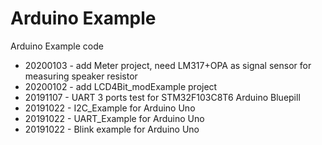 # Arduino Example
Arduino Example code

- 20200103 - add Meter project, need LM317+OPA as signal sensor for measuring speaker resistor
- 20200102 - add LCD4Bit_modExample project
- 20191107 - UART 3 ports test for STM32F103C8T6 Arduino Bluepill
- 20191022 - I2C_Example for Arduino Uno
- 20191022 - UART_Example for Arduino Uno
- 20191022 - Blink example for Arduino Uno
